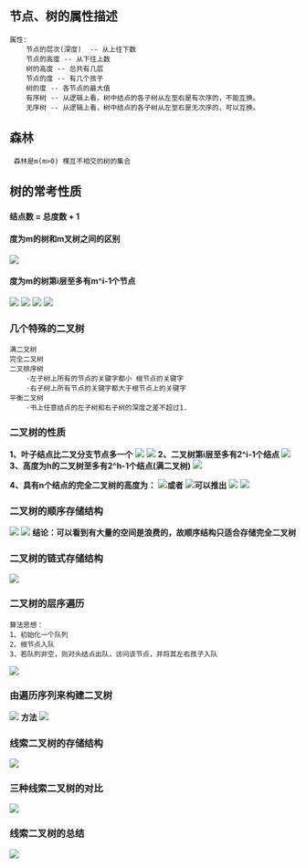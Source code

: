 ## 节点、树的属性描述
    属性:             
        节点的层次(深度)  -- 从上往下数
        节点的高度 -- 从下往上数
        树的高度 -- 总共有几层
        节点的度 -- 有几个孩子
        树的度 -- 各节点的最大值
        有序树 -- 从逻辑上看，树中结点的各子树从左至右是有次序的，不能互换。
        无序树 -- 从逻辑上看，树中结点的各子树从左至右是无次序的，可以互换。
## 森林
     森林是m(m>0) 棵互不相交的树的集合


## 树的常考性质
#### 结点数 = 总度数 + 1
#### 度为m的树和m叉树之间的区别
![](qubie.png)


#### 度为m的树第i层至多有m^i-1个节点
![](QQ截图20220726152619.png)
![](QQ截图20220726152730.png)
![](QQ截图20220726153002.png)
![](QQ截图20220726153022.png)

### 几个特殊的二叉树
    满二叉树
    完全二叉树
    二叉排序树
        ·左子树上所有的节点的关键字都小 根节点的关键字
        ·右子树上所有节点的关键字都大于根节点上的关键字
    平衡二叉树
        ·书上任意结点的左子树和右子树的深度之差不超过1.

### 二叉树的性质
**1、叶子结点比二叉分支节点多一个**
![](ercshuxz.png)
![](shili.png)
**2、二叉树第i层至多有2^i-1个结点**
![](ercs_xz2.png)
**3、高度为h的二叉树至多有2^h-1个结点(满二叉树)**
![](ercs_xz2.png)

**4、具有n个结点的完全二叉树的高度为：**
![](wqercs_h.png)**或者**
![](wqercs_h2.png)**可以推出**
![](tl.png)
![](zhongyao.png)

### 二叉树的顺序存储结构
![](SqTree.png)
![](SqTree2.png)
**结论：可以看到有大量的空间是浪费的，故顺序结构只适合存储完全二叉树** 

### 二叉树的链式存储结构
![](BiTree.png)


### 二叉树的层序遍历
    算法思想：
    1、初始化一个队列
    2、根节点入队
    3、若队列非空，则对头结点出队，访问该节点，并将其左右孩子入队
![](cengxubianli.png)

### 由遍历序列来构建二叉树
![](wyqdercs.png)
**方法**
![](zj.png)

### 线索二叉树的存储结构
![](xsercsccjg.png)

### 三种线索二叉树的对比
![](szercsddb.png)

### 线索二叉树的总结
![](xsercszj.png)









